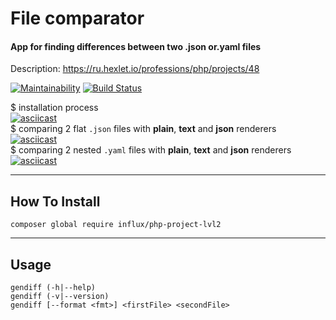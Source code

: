 # File comparator

#### App for finding differences between two .json or.yaml files

Description: https://ru.hexlet.io/professions/php/projects/48

[![Maintainability](https://api.codeclimate.com/v1/badges/28a51604ba3626ea12d3/maintainability)](https://codeclimate.com/github/InfluxOW/php-project-lvl2/maintainability)
[![Build Status](https://travis-ci.org/InfluxOW/php-project-lvl2.svg?branch=master)](https://travis-ci.org/InfluxOW/php-project-lvl2)

$ installation process\
[![asciicast](https://asciinema.org/a/DeHm2Rjew4AxdrCSYYtAhMGH7.svg)](https://asciinema.org/a/DeHm2Rjew4AxdrCSYYtAhMGH7)\
$ comparing 2 flat `.json` files with **plain**, **text** and **json** renderers\
[![asciicast](https://asciinema.org/a/Jq8OnAiFRZxDLV0j2A6Eea5Kg.svg)](https://asciinema.org/a/Jq8OnAiFRZxDLV0j2A6Eea5Kg)\
$ comparing 2 nested `.yaml` files with **plain**, **text** and **json** renderers\
[![asciicast](https://asciinema.org/a/MVBw8RukpIPhxYGIXOR6Lk1d0.svg)](https://asciinema.org/a/MVBw8RukpIPhxYGIXOR6Lk1d0)

---

## How To Install
`composer global require influx/php-project-lvl2`

---

## Usage
    gendiff (-h|--help)
    gendiff (-v|--version)
    gendiff [--format <fmt>] <firstFile> <secondFile>

